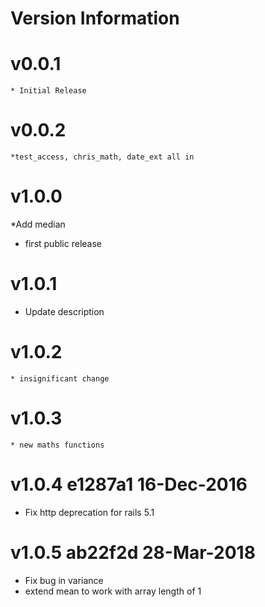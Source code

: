 # Version Information
# v0.0.1
	* Initial Release
# v0.0.2
	*test_access, chris_math, date_ext all in
# v1.0.0
  *Add median
  * first public release
# v1.0.1
  * Update description
# v1.0.2
	* insignificant change
# v1.0.3
	* new maths functions
# v1.0.4 e1287a1 16-Dec-2016
  * Fix http deprecation for rails 5.1
# v1.0.5 ab22f2d 28-Mar-2018
  * Fix bug in variance
  * extend mean to work with array length of 1


